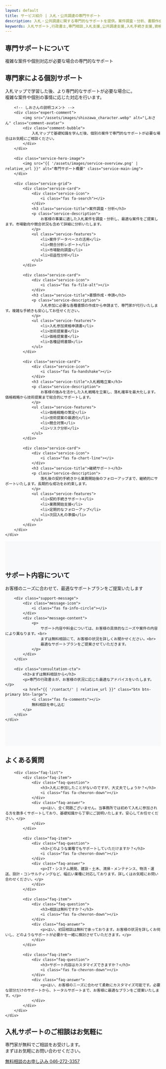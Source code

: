 ```yaml
---
layout: default
title: サービス紹介 | 入札・公共調達の専門サポート
description: 入札・公共調達に関する専門的なサポートを提供。案件調査・分析、書類作成・申請代行、入札戦略立案、継続サポートまで、お客様の入札成功をトータルで支援します。
keywords: 入札サポート,行政書士,専門相談,入札支援,公共調達支援,入札手続き支援,資格申請,書類作成
---
```


<!-- ページヘッダー -->
<section class="page-header">
    <div class="container">
        <h1 class="page-title">専門サポートについて</h1>
        <p class="page-subtitle">複雑な案件や個別対応が必要な場合の専門的なサポート</p>
    </div>
</section>

<!-- サポート概要 -->
<section class="service-overview">
    <div class="container">
        <div class="section-header">
            <h2 class="section-title">専門家による個別サポート</h2>
            <p class="section-subtitle">
                入札マップで学習した後、より専門的なサポートが必要な場合に。<br>
                複雑な案件や個別の事情に応じた対応を行います。
            </p>
        </div>
        
        <!-- しおさんの説明コメント -->
        <div class="expert-comment">
            <img src="/assets/images/shiozawa_character.webp" alt="しおさん" class="comment-avatar">
            <div class="comment-bubble">
                入札マップで基礎知識を学んだ後、個別の案件で専門的なサポートが必要な場合はお気軽にご相談ください。
            </div>
        </div>
        
        <div class="service-hero-image">
            <img src="{{ '/assets/images/service-overview.png' | relative_url }}" alt="専門サポート概要" class="service-main-img">
        </div>
        
        <div class="service-grid">
            <div class="service-card">
                <div class="service-icon">
                    <i class="fas fa-search"></i>
                </div>
                <h3 class="service-title">案件調査・分析</h3>
                <p class="service-description">
                    お客様の事業に適した入札案件を調査・分析し、最適な案件をご提案します。市場動向や競合状況も含めて詳細に分析いたします。
                </p>
                <ul class="service-features">
                    <li>案件データベースの活用</li>
                    <li>競合分析レポート</li>
                    <li>市場動向調査</li>
                    <li>収益性分析</li>
                </ul>
            </div>
            
            <div class="service-card">
                <div class="service-icon">
                    <i class="fas fa-file-alt"></i>
                </div>
                <h3 class="service-title">書類作成・申請</h3>
                <p class="service-description">
                    入札参加に必要な各種書類の作成から申請まで、専門家が代行いたします。複雑な手続きも安心してお任せください。
                </p>
                <ul class="service-features">
                    <li>入札参加資格申請書</li>
                    <li>技術提案書</li>
                    <li>価格提案書</li>
                    <li>各種証明書類</li>
                </ul>
            </div>
            
            <div class="service-card">
                <div class="service-icon">
                    <i class="fas fa-handshake"></i>
                </div>
                <h3 class="service-title">入札戦略立案</h3>
                <p class="service-description">
                    お客様の強みを活かした入札戦略を立案し、落札確率を最大化します。価格戦略から技術提案まで総合的にサポートします。
                </p>
                <ul class="service-features">
                    <li>価格戦略の策定</li>
                    <li>技術提案の最適化</li>
                    <li>競合対策</li>
                    <li>リスク分析</li>
                </ul>
            </div>
            
            <div class="service-card">
                <div class="service-icon">
                    <i class="fas fa-chart-line"></i>
                </div>
                <h3 class="service-title">継続サポート</h3>
                <p class="service-description">
                    落札後の契約手続きから業務開始後のフォローアップまで、継続的にサポートいたします。長期的な成功をお約束します。
                </p>
                <ul class="service-features">
                    <li>契約手続きサポート</li>
                    <li>業務開始支援</li>
                    <li>定期的なフォローアップ</li>
                    <li>次回入札の準備</li>
                </ul>
            </div>
        </div>
    </div>
</section>

<!-- サポート内容 -->
<section class="support-details">
    <div class="container">
        <div class="section-header">
            <h2 class="section-title">サポート内容について</h2>
            <p class="section-subtitle">
                お客様のニーズに合わせて、最適なサポートプランをご提案いたします
            </p>
        </div>
        
        <div class="support-message">
            <div class="message-icon">
                <i class="fas fa-info-circle"></i>
            </div>
            <div class="message-content">
                <p>
                    サポート内容や料金については、お客様の具体的なニーズや案件の内容により異なります。<br>
                    まずは無料相談にて、お客様の状況を詳しくお聞かせください。<br>
                    最適なサポートプランをご提案させていただきます。
                </p>
            </div>
        </div>

        <div class="consultation-cta">
            <h3>まずは無料相談から</h3>
            <p>専門の行政書士が、お客様の状況に応じた最適なアドバイスをいたします。</p>
            <a href="{{ '/contact/' | relative_url }}" class="btn btn-primary btn-large">
                <i class="fas fa-comments"></i>
                無料相談を申し込む
            </a>
        </div>
    </div>
</section>

<!-- よくある質問 -->
<section class="faq">
    <div class="container">
        <div class="section-header">
            <h2 class="section-title">よくある質問</h2>
        </div>
        
        <div class="faq-list">
            <div class="faq-item">
                <div class="faq-question">
                    <h3>入札に参加したことがないのですが、大丈夫でしょうか？</h3>
                    <i class="fas fa-chevron-down"></i>
                </div>
                <div class="faq-answer">
                    <p>はい、全く問題ございません。当事務所では初めて入札に参加される方を数多くサポートしており、基礎知識から丁寧にご説明いたします。安心してお任せください。</p>
                </div>
            </div>
            
            <div class="faq-item">
                <div class="faq-question">
                    <h3>どのような業種でもサポートしていただけますか？</h3>
                    <i class="fas fa-chevron-down"></i>
                </div>
                <div class="faq-answer">
                    <p>IT・システム開発、建設・土木、清掃・メンテナンス、物流・運送、設計・コンサルティングなど、幅広い業種に対応しております。詳しくはお気軽にお問い合わせください。</p>
                </div>
            </div>
            
            <div class="faq-item">
                <div class="faq-question">
                    <h3>相談は無料ですか？</h3>
                    <i class="fas fa-chevron-down"></i>
                </div>
                <div class="faq-answer">
                    <p>はい、初回相談は無料で承っております。お客様の状況を詳しくお伺いし、どのようなサポートが必要かを一緒に検討させていただきます。</p>
                </div>
            </div>
            
            <div class="faq-item">
                <div class="faq-question">
                    <h3>サポート内容はカスタマイズできますか？</h3>
                    <i class="fas fa-chevron-down"></i>
                </div>
                <div class="faq-answer">
                    <p>はい、お客様のニーズに合わせて柔軟にカスタマイズ可能です。必要な部分だけのサポートから、トータルサポートまで、お客様に最適なプランをご提案いたします。</p>
                </div>
            </div>
        </div>
    </div>
</section>

<!-- CTA -->
<section class="cta">
    <div class="container">
        <div class="cta-content">
            <h2 class="cta-title">入札サポートのご相談はお気軽に</h2>
            <p class="cta-subtitle">
                専門家が無料でご相談をお受けします。<br>
                まずはお気軽にお問い合わせください。
            </p>
            <div class="cta-buttons">
                <a href="{{ '/contact/' | relative_url }}" class="btn btn-primary btn-large">
                    <i class="fas fa-phone"></i>
                    無料相談のお申し込み
                </a>
                <a href="tel:046-272-3357" class="btn btn-outline btn-large">
                    <i class="fas fa-phone"></i>
                    046-272-3357
                </a>
            </div>
        </div>
    </div>
</section>

<style>
/* サポート内容セクション */
.support-details {
    padding: 4rem 0;
    background-color: #f8f9fa;
}

.support-message {
    display: flex;
    align-items: flex-start;
    gap: 2rem;
    background: white;
    padding: 2rem;
    border-radius: 12px;
    box-shadow: 0 2px 8px rgba(0, 0, 0, 0.1);
    margin: 3rem 0;
}

.message-icon {
    flex-shrink: 0;
    width: 60px;
    height: 60px;
    background: #e3f2fd;
    border-radius: 50%;
    display: flex;
    align-items: center;
    justify-content: center;
    color: #1976d2;
    font-size: 1.5rem;
}

.message-content {
    flex-grow: 1;
}

.message-content p {
    font-size: 1.1rem;
    line-height: 1.8;
    color: #555;
    margin: 0;
}

.consultation-cta {
    text-align: center;
    background: white;
    padding: 3rem;
    border-radius: 12px;
    box-shadow: 0 2px 8px rgba(0, 0, 0, 0.1);
}

.consultation-cta h3 {
    font-size: 1.8rem;
    color: #333;
    margin-bottom: 1rem;
}

.consultation-cta p {
    font-size: 1.1rem;
    color: #666;
    margin-bottom: 2rem;
}

/* レスポンシブ対応 */
@media (max-width: 768px) {
    .support-message {
        flex-direction: column;
        text-align: center;
    }
    
    .message-icon {
        margin: 0 auto;
    }
    
    .message-content p {
        font-size: 1rem;
    }
}
</style>

